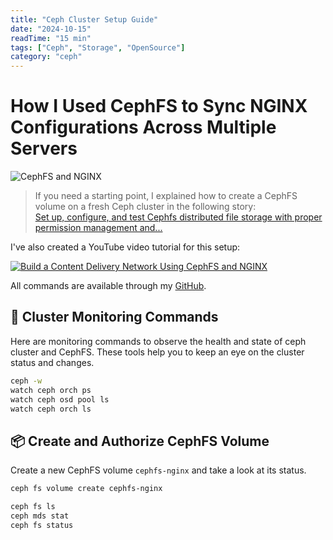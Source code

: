 ```yaml
---
title: "Ceph Cluster Setup Guide"
date: "2024-10-15"
readTime: "15 min"
tags: ["Ceph", "Storage", "OpenSource"]
category: "ceph"
---
```


# How I Used CephFS to Sync NGINX Configurations Across Multiple Servers

![CephFS and NGINX](https://miro.medium.com/v2/resize:fit:1000/1*nGE8kTAmiBU8f6Z-upTCMw.png)

> If you need a starting point, I explained how to create a CephFS volume on a fresh Ceph cluster in the following story:  
> [Set up, configure, and test Cephfs distributed file storage with proper permission management and...](https://medium.com/@hojat_gazestani/the-complete-cephfs-tutorial-for-2024-2d0e3d161fa4)

I've also created a YouTube video tutorial for this setup:  

[![Build a Content Delivery Network Using CephFS and NGINX](https://i.ytimg.com/vi/T0DW0Sd8yss/hqdefault.jpg)](https://www.youtube.com/watch?v=T0DW0Sd8yss)

All commands are available through my [GitHub](https://github.com/hojat-gazestani/openstack/blob/main/Ceph/octapus/08-cephfs-file-storage.md).

## 📡 Cluster Monitoring Commands
Here are monitoring commands to observe the health and state of ceph cluster and CephFS. These tools help you to keep an eye on the cluster status and changes.

```bash
ceph -w
watch ceph orch ps
watch ceph osd pool ls
watch ceph orch ls
```

## 📦 Create and Authorize CephFS Volume
Create a new CephFS volume `cephfs-nginx` and take a look at its status.

```bash
ceph fs volume create cephfs-nginx

ceph fs ls
ceph mds stat
ceph fs status
```